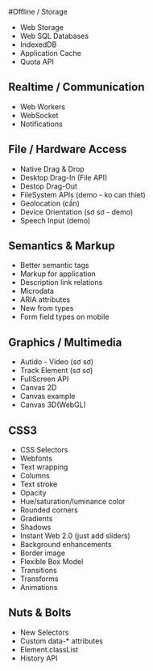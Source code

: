 
#Offline / Storage
 - Web Storage
 - Web SQL Databases
 - IndexedDB
 - Application Cache
 - Quota API
 
## Realtime / Communication
 - Web Workers
 - WebSocket
 - Notifications
 
## File / Hardware Access
 - Native Drag & Drop
 - Desktop Drag-In (File API)
 - Destop Drag-Out 
 - FileSystem APIs (demo - ko can thiet)
 - Geolocation (cần)
 - Device Orientation (sơ sơ - demo)
 - Speech Input (demo)
 
## Semantics & Markup
 - Better semantic tags
 - Markup for application
 - Description link relations
 - Microdata
 - ARIA attributes
 - New from types
 - Form field types on mobile
## Graphics / Multimedia
 - Autido - Video (sơ sơ)
 - Track Element (sơ sơ)
 - FullScreen API
 - Canvas 2D
 - Canvas example
 - Canvas 3D(WebGL)
## CSS3
 - CSS Selectors
 - Webfonts
 - Text wrapping
 - Columns
 - Text stroke
 - Opacity
 - Hue/saturation/luminance color
 - Rounded corners
 - Gradients
 - Shadows
 - Instant Web 2.0 (just add sliders)
 - Background enhancements
 - Border image
 - Flexible Box Model
 - Transitions
 - Transforms
 - Animations
## Nuts & Bolts
 - New Selectors
 - Custom data-* attributes
 - Element.classList
 - History API
